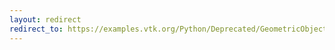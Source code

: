 ```yaml
---
layout: redirect
redirect_to: https://examples.vtk.org/Python/Deprecated/GeometricObjects/ParametricObjectsDemo/
---
```

